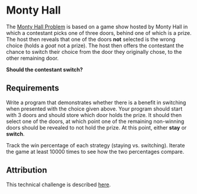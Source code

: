 # Monty Hall

The [Monty Hall Problem](https://www.montyhallproblem.com/) is based on a game show hosted by Monty Hall in which a
contestant picks one of three doors, behind one of which is a prize. The host then reveals that one of the doors **not**
selected is the wrong choice (holds a *goat* not a prize). The host then offers the contestant the chance to switch
their choice from the door they originally chose, to the other remaining door.

**Should the contestant switch?**

## Requirements

Write a program that demonstrates whether there is a benefit in switching when presented with the choice given above.
Your program should start with 3 doors and should store which door holds the prize. It should then select one of the
doors, at which point one of the remaining non-winning doors should be revealed to not hold the prize. At this point, 
either **stay** or **switch**.

Track the win percentage of each strategy (staying vs. switching). Iterate the game at least 10000 times to see how the 
two percentages compare.

## Attribution
This technical challenge is described [here](https://github.com/ardalis/kata-catalog/blob/main/katas/Monty%20Hall.md).